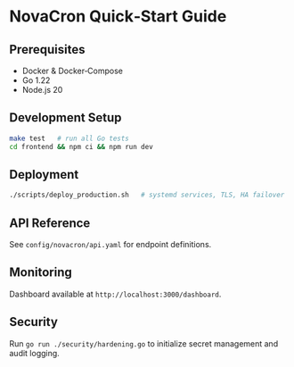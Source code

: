 # NovaCron Quick‑Start Guide

## Prerequisites
- Docker & Docker‑Compose
- Go 1.22
- Node.js 20

## Development Setup
```bash
make test   # run all Go tests
cd frontend && npm ci && npm run dev
```

## Deployment
```bash
./scripts/deploy_production.sh   # systemd services, TLS, HA failover
```

## API Reference
See `config/novacron/api.yaml` for endpoint definitions.

## Monitoring
Dashboard available at `http://localhost:3000/dashboard`.

## Security
Run `go run ./security/hardening.go` to initialize secret management and audit logging.
